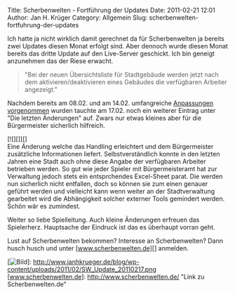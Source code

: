 Title: Scherbenwelten - Fortführung der Updates
Date: 2011-02-21 12:01
Author: Jan H. Krüger
Category: Allgemein
Slug: scherbenwelten-fortfuhrung-der-updates

<p>
Ich hatte ja nicht wirklich damit gerechnet da für Scherbenwelten ja
bereits zwei Updates diesen Monat erfolgt sind. Aber dennoch wurde
diesen Monat bereits das dritte Update auf den Live-Server geschickt.
Ich bin geneigt anzunehmen das der Riese erwacht.  
  

> "Bei der neuen Übersichtsliste für Stadtgebäude werden jetzt nach dem
> aktivieren/deaktivieren eines Gebäudes die verfügbaren Arbeiter
> angezeigt."
> </p>

  
<a name="more"></a>  
  
Nachdem bereits am 08.02. und am 14.02. umfangreiche [Anpassungen
vorgenommen][] wurden tauchte am 17.02. noch ein weiterer Eintrag unter
"Die letzten Änderungen" auf. Zwars nur etwas kleines aber für die
Bürgermeister sicherlich hilfreich.  
  
[![][]][]  
Eine Änderung welche das Handling erleichtert und dem Bürgermeister
zusätzliche Informationen liefert. Selbstverständlich konnte in den
letzten Jahren eine Stadt auch ohne diese Angabe der verfügbaren
Arbeiter betrieben werden. So gut wie jeder Spieler mit Bürgermeisteramt
hat zur Verwaltung jedoch stets ein entsprchendes Excel-Sheet parat. Die
werden nun sicherlich nicht entfallen, doch so können sie zum einen
genauer geführt werden und vielleicht kann wenn weiter an der
Stadtverwaltung gearbeitet wird die Abhängigkeit solcher externer Tools
gemindert werden. Schön wär es zumindest.  
  
Weiter so liebe Spielleitung. Auch kleine Änderungen erfreuen das
Spielerherz. Hauptsache der Eindruck ist das es überhaupt vorran geht.  
  
Lust auf Scherbenwelten bekommen? Interesse an Scherbenwelten? Dann
husch husch und unter [www.scherbenwelten.de][] anmelden.

  [Anpassungen vorgenommen]: http://www.janhkrueger.de/blog/2011/02/14/scherbenwelten-updatemonat/
  [Bild]: http://www.janhkrueger.de/blog/wp-content/uploads/2011/02/SW_Update_20110217.png
    "Update vom 17.02.2011"
  [![Bild][]]: http://www.janhkrueger.de/blog/wp-content/uploads/2011/02/SW_Update_20110217.png
  [www.scherbenwelten.de]: http://www.scherbenwelten.de/
    "Link zu Scherbenwelten.de"

